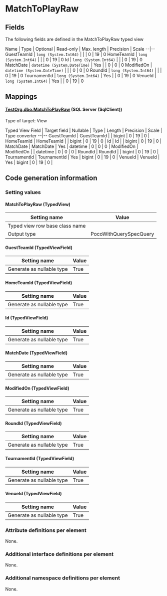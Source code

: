 ﻿MatchToPlayRaw
================

## Fields

The following fields are defined in the MatchToPlayRaw typed view 

Name | Type | Optional | Read-only | Max. length | Precision | Scale
--|--
GuestTeamId | `long (System.Int64)` |  |  | 0 | 19 | 0
HomeTeamId | `long (System.Int64)` |  |  | 0 | 19 | 0
Id | `long (System.Int64)` |  |  | 0 | 19 | 0
MatchDate | `datetime (System.DateTime)` | Yes |  | 0 | 0 | 0
ModifiedOn | `datetime (System.DateTime)` |  |  | 0 | 0 | 0
RoundId | `long (System.Int64)` |  |  | 0 | 19 | 0
TournamentId | `long (System.Int64)` | Yes |  | 0 | 19 | 0
VenueId | `long (System.Int64)` | Yes |  | 0 | 19 | 0

## Mappings

#### [TestOrg.dbo.MatchToPlayRaw](../../../SQL_Server_SqlClient/TestOrg/dbo/MatchToPlayRaw.htm) (SQL Server (SqlClient))

Type of target: View

Typed View Field | Target field | Nullable | Type | Length | Precision | Scale | Type converter
--|--
GuestTeamId | GuestTeamId |  | bigint | 0 | 19 | 0 | 
HomeTeamId | HomeTeamId |  | bigint | 0 | 19 | 0 | 
Id | Id |  | bigint | 0 | 19 | 0 | 
MatchDate | MatchDate | Yes | datetime | 0 | 0 | 0 | 
ModifiedOn | ModifiedOn |  | datetime | 0 | 0 | 0 | 
RoundId | RoundId |  | bigint | 0 | 19 | 0 | 
TournamentId | TournamentId | Yes | bigint | 0 | 19 | 0 | 
VenueId | VenueId | Yes | bigint | 0 | 19 | 0 | 


## Code generation information

### Setting values
#### MatchToPlayRaw (TypedView)
Setting name | Value
--|--
Typed view row base class name | 
Output type | PocoWithQuerySpecQuery

#### GuestTeamId (TypedViewField)
Setting name | Value
--|--
Generate as nullable type | True

#### HomeTeamId (TypedViewField)
Setting name | Value
--|--
Generate as nullable type | True

#### Id (TypedViewField)
Setting name | Value
--|--
Generate as nullable type | True

#### MatchDate (TypedViewField)
Setting name | Value
--|--
Generate as nullable type | True

#### ModifiedOn (TypedViewField)
Setting name | Value
--|--
Generate as nullable type | True

#### RoundId (TypedViewField)
Setting name | Value
--|--
Generate as nullable type | True

#### TournamentId (TypedViewField)
Setting name | Value
--|--
Generate as nullable type | True

#### VenueId (TypedViewField)
Setting name | Value
--|--
Generate as nullable type | True

### Attribute definitions per element

None.

### Additional interface definitions per element

None.

### Additional namespace definitions per element

None.
 